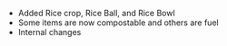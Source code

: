 - Added Rice crop, Rice Ball, and Rice Bowl
- Some items are now compostable and others are fuel
- Internal changes